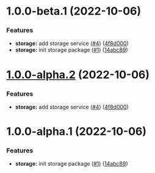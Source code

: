 # 1.0.0-beta.1 (2022-10-06)


### Features

* **storage:** add storage service ([#4](https://github.com/tsangste/nx-package-test/issues/4)) ([4f8d000](https://github.com/tsangste/nx-package-test/commit/4f8d000ffe8a15972b5ca920679d6e5247b258a6))
* **storage:** init storage package ([#1](https://github.com/tsangste/nx-package-test/issues/1)) ([14abc89](https://github.com/tsangste/nx-package-test/commit/14abc895a7d8cf47cab99a04778923765805995a))

# [1.0.0-alpha.2](https://github.com/tsangste/nx-package-test/compare/storage-1.0.0-alpha.1...storage-1.0.0-alpha.2) (2022-10-06)

### Features

- **storage:** add storage service ([#4](https://github.com/tsangste/nx-package-test/issues/4)) ([4f8d000](https://github.com/tsangste/nx-package-test/commit/4f8d000ffe8a15972b5ca920679d6e5247b258a6))

# 1.0.0-alpha.1 (2022-10-06)

### Features

- **storage:** init storage package ([#1](https://github.com/tsangste/nx-package-test/issues/1)) ([14abc89](https://github.com/tsangste/nx-package-test/commit/14abc895a7d8cf47cab99a04778923765805995a))
